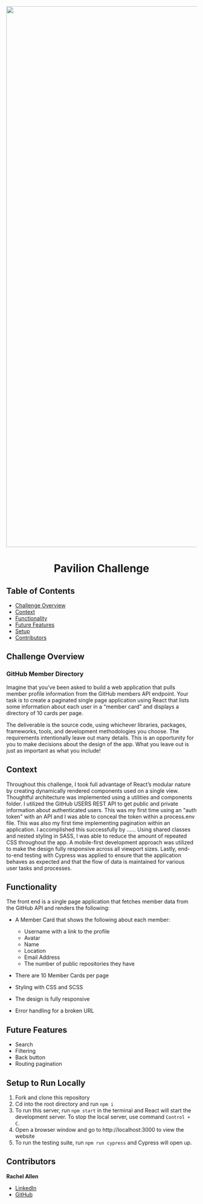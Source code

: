 <div id="header" align="center">

<img width="1427" alt="Screen Shot 2023-02-06 at 5 06 37 PM" src="https://user-images.githubusercontent.com/98505112/217115812-64b416bc-b8d1-4d7b-89a9-05d866cdbb03.png">
</div>


<h1 align="center"> Pavilion Challenge </h1>

## Table of Contents

- [Challenge Overview](#challenge-overview)
- [Context](#context)
- [Functionality](#functionality)
- [Future Features](#future-deatures)
- [Setup](#setup-to-run-locally)
- [Contributors](#contributors)

## Challenge Overview

### GitHub Member Directory

Imagine that you’ve been asked to build a web application that pulls member profile information from the GitHub members API endpoint.
Your task is to create a paginated single page application using React that lists some information about each user in a “member card” and displays a directory of 10 cards per page.

The deliverable is the source code, using whichever libraries, packages, frameworks, tools, and development methodologies you choose. The requirements intentionally leave out many details. This is an opportunity for you to make decisions about the design of the app. What you leave out is just as important as what you include!

## Context

Throughout this challenge, I took full advantage of React’s modular nature by creating dynamically rendered components used on a single view. Thoughtful architecture was implemented using a utilities and components folder. I utilized the GitHub USERS REST API to get public and private information about authenticated users. This was my first time using an "auth token" with an API and I was able to conceal the token within a process.env file. This was also my first time implementing pagination within an application. I accomplished this successfully by ...... Using shared classes and nested styling in SASS, I was able to reduce the amount of repeated CSS throughout the app. A mobile-first development approach was utilized to make the design fully responsive across all viewport sizes. Lastly, end-to-end testing with Cypress was applied to ensure that the application behaves as expected and that the flow of data is maintained for various user tasks and processes.

## Functionality

The front end is a single page application that fetches member data from the GitHub API and renders the following:

* A Member Card that shows the following about each member:
  - Username with a link to the profile
  - Avatar
  - Name
  - Location
  - Email Address
  - The number of public repositories they have
  
* There are 10 Member Cards per page
* Styling with CSS and SCSS
* The design is fully responsive
* Error handling for a broken URL

## Future Features

* Search 
* Filtering
* Back button
* Routing pagination


## Setup to Run Locally

1. Fork and clone this repository
2. Cd into the root directory and run `npm i`
3. To run this server, run `npm start` in the terminal and React will start the development server. To stop the local server, use command `Control + C`.
4. Open a browser window and go to http://localhost:3000 to view the website
5. To run the testing suite, run `npm run cypress` and Cypress will open up.


## Contributors

**Rachel Allen**

- [LinkedIn](https://www.linkedin.com/in/rachel-lynn-allen/)
- [GitHub](https://github.com/Rallen13)
